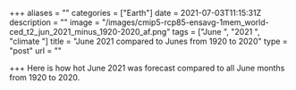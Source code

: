 +++
aliases = ""
categories = ["Earth"]
date = 2021-07-03T11:15:31Z
description = ""
image = "/images/cmip5-rcp85-ensavg-1mem_world-ced_t2_jun_2021_minus_1920-2020_af.png"
tags = ["June ", "2021 ", "climate "]
title = "June 2021 compared to Junes from 1920 to 2020"
type = "post"
url = ""

+++
Here is how hot June 2021 was forecast compared to all June months from 1920 to 2020.